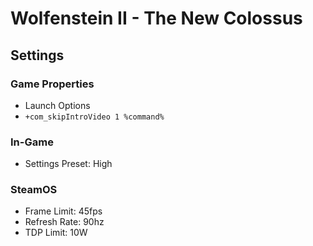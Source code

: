 # Wolfenstein II - The New Colossus

## Settings

### Game Properties

- Launch Options
- `+com_skipIntroVideo 1 %command%`

### In-Game

- Settings Preset: High

### SteamOS

- Frame Limit: 45fps
- Refresh Rate: 90hz
- TDP Limit: 10W

